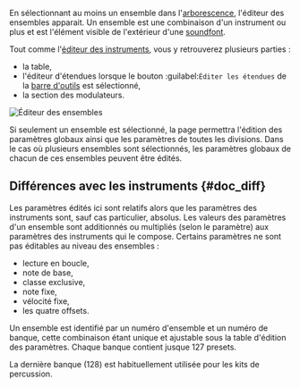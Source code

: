 En sélectionnant au moins un ensemble dans l'[arborescence](manual/soundfont-editor/tree.md), l'éditeur des ensembles apparait.
Un ensemble est une combinaison d'un instrument ou plus et est l'élément visible de l'extérieur d'une [soundfont](manual/annexes/the-different-soundfont-formats.md#doc_sf2).

Tout comme l'[éditeur des instruments](manual/soundfont-editor/editing-pages/instrument-editor.md), vous y retrouverez plusieurs parties&nbsp;:

* la table,
* l'éditeur d'étendues lorsque le bouton :guilabel:`Éditer les étendues` de la [barre d'outils](manual/soundfont-editor/toolbar.md#doc_view) est sélectionné,
* la section des modulateurs.


![Éditeur des ensembles](images/edit_preset.png "Éditeur des ensembles")


Si seulement un ensemble est sélectionné, la page permettra l'édition des paramètres globaux ainsi que les paramètres de toutes les divisions.
Dans le cas où plusieurs ensembles sont sélectionnés, les paramètres globaux de chacun de ces ensembles peuvent être édités.


## Différences avec les instruments {#doc_diff}


Les paramètres édités ici sont relatifs alors que les paramètres des instruments sont, sauf cas particulier, absolus.
Les valeurs des paramètres d'un ensemble sont additionnés ou multipliés (selon le paramètre) aux paramètres des instruments qui le compose.
Certains paramètres ne sont pas éditables au niveau des ensembles&nbsp;:

* lecture en boucle,
* note de base,
* classe exclusive,
* note fixe,
* vélocité fixe,
* les quatre offsets.

Un ensemble est identifié par un numéro d'ensemble et un numéro de banque, cette combinaison étant unique et ajustable sous la table d'édition des paramètres.
Chaque banque contient jusque 127 presets.

La dernière banque (128) est habituellement utilisée pour les kits de percussion.